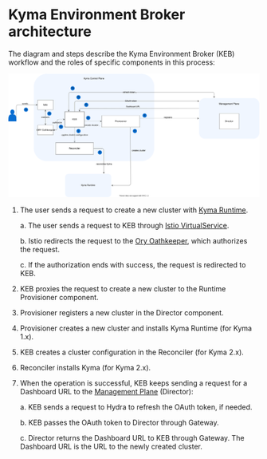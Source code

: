 # Kyma Environment Broker architecture

The diagram and steps describe the Kyma Environment Broker (KEB) workflow and the roles of specific components in this process:

![KEB diagram](./assets/keb-architecture.svg)

1. The user sends a request to create a new cluster with [Kyma Runtime](https://github.com/kyma-incubator/compass/blob/master/docs/compass/02-01-components.md#kyma-runtime).

    a. The user sends a request to KEB through [Istio VirtualService](https://istio.io/docs/reference/config/networking/virtual-service/).

    b. Istio redirects the request to the [Ory Oathkeeper](https://www.ory.sh/oathkeeper/docs/), which authorizes the request.

    c. If the authorization ends with success, the request is redirected to KEB.

2. KEB proxies the request to create a new cluster to the Runtime Provisioner component.

3. Provisioner registers a new cluster in the Director component.

4. Provisioner creates a new cluster and installs Kyma Runtime (for Kyma 1.x).

5. KEB creates a cluster configuration in the Reconciler (for Kyma 2.x).

6. Reconciler installs Kyma (for Kyma 2.x).

7. When the operation is successful, KEB keeps sending a request for a Dashboard URL to the [Management Plane](https://github.com/kyma-incubator/compass) (Director):

    a. KEB sends a request to Hydra to refresh the OAuth token, if needed.

    b. KEB passes the OAuth token to Director through Gateway.

    c. Director returns the Dashboard URL to KEB through Gateway. The Dashboard URL is the URL to the newly created cluster.
